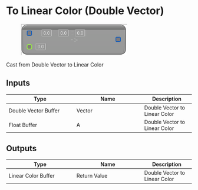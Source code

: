 # To Linear Color (Double Vector)

<div align="left" data-full-width="false">

<figure><img src="To_Linear_Color_(Double_Vector).png" alt=""><figcaption></figcaption></figure>

</div>

Cast from Double Vector to Linear Color

## Inputs

<table>
<thead><tr><th width="170">Type</th><th width="170">Name</th><th>Description</th></tr></thead>
<tbody>
<tr><td>Double Vector Buffer</td><td>Vector</td><td>Double Vector to Linear Color</td></tr>
<tr><td>Float Buffer</td><td>A</td><td>Double Vector to Linear Color</td></tr>
</tbody>
</table>

## Outputs

<table>
<thead><tr><th width="170">Type</th><th width="170">Name</th><th>Description</th></tr></thead>
<tbody>
<tr><td>Linear Color Buffer</td><td>Return Value</td><td>Double Vector to Linear Color</td></tr>
</tbody>
</table>